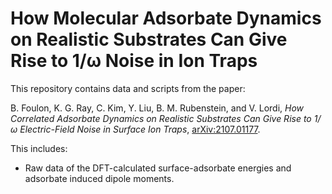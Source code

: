 # How Molecular Adsorbate Dynamics on Realistic Substrates Can Give Rise to 1/&omega; Noise in Ion Traps

This repository contains data and scripts from the paper:

B. Foulon, K. G. Ray, C. Kim, Y. Liu, B. M. Rubenstein, and V. Lordi, _How Correlated Adsorbate Dynamics on Realistic Substrates Can Give Rise to 1/&omega; Electric-Field Noise in Surface Ion Traps_, [arXiv:2107.01177](https://arxiv.org/abs/2107.01177).

This includes:
* Raw data of the DFT-calculated surface-adsorbate energies and adsorbate induced dipole moments.
